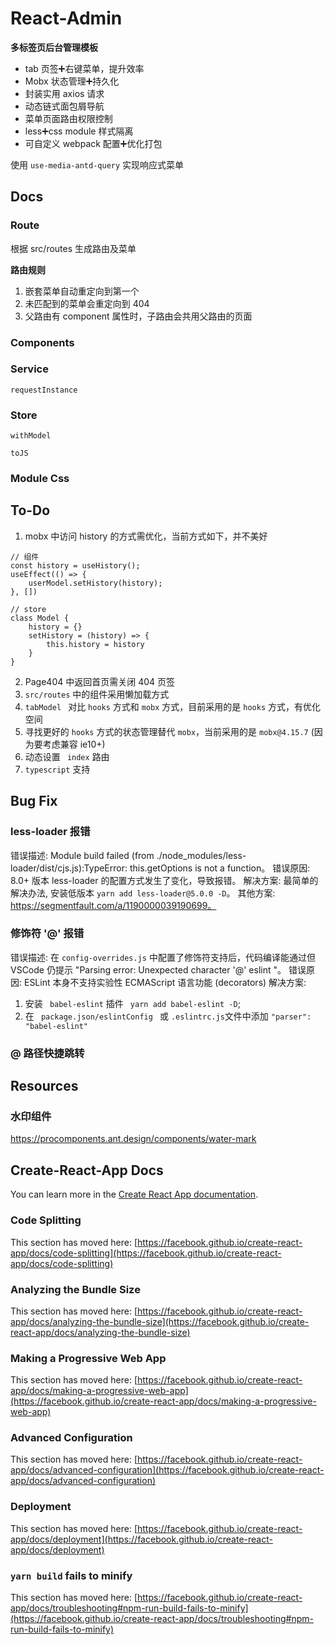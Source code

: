 # React-Admin

**多标签页后台管理模板**

- tab 页签➕右键菜单，提升效率
- Mobx 状态管理➕持久化
- 封装实用 axios 请求
- 动态链式面包屑导航
- 菜单页面路由权限控制
- less➕css module 样式隔离
- 可自定义 webpack 配置➕优化打包



使用 ` use-media-antd-query ` 实现响应式菜单

## Docs

### Route

根据 src/routes 生成路由及菜单

**路由规则**

1. 嵌套菜单自动重定向到第一个
2. 未匹配到的菜单会重定向到 404 
3. 父路由有 component 属性时，子路由会共用父路由的页面



### Components



### Service

`requestInstance`

### Store

`withModel`

`toJS`

### Module Css



## To-Do

1. mobx 中访问 history 的方式需优化，当前方式如下，并不美好

```
// 组件
const history = useHistory();
useEffect(() => {
	userModel.setHistory(history);
}, [])

// store
class Model {
	history = {}
	setHistory = (history) => {
    	this.history = history
	}
}
```

2. Page404 中返回首页需关闭 404 页签
3. ` src/routes ` 中的组件采用懒加载方式
4. ` tabModel  ` 对比 `hooks` 方式和 `mobx` 方式，目前采用的是 `hooks` 方式，有优化空间
5. 寻找更好的 `hooks` 方式的状态管理替代 `mobx`，当前采用的是 `mobx@4.15.7` (因为要考虑兼容 ie10+)
6. 动态设置 ` index` 路由
7.  ` typescript ` 支持



## Bug Fix

### less-loader 报错

错误描述: Module build failed (from ./node_modules/less-loader/dist/cjs.js):TypeError: this.getOptions is not a function。
错误原因: 8.0+ 版本 less-loader 的配置方式发生了变化，导致报错。
解决方案: 最简单的解决办法, 安装低版本 ` yarn add less-loader@5.0.0 -D `。
其他方案: https://segmentfault.com/a/1190000039190699。

### 修饰符 '@' 报错

错误描述: 在 ` config-overrides.js ` 中配置了修饰符支持后，代码编译能通过但 VSCode 仍提示 "Parsing error: Unexpected character '@' eslint "。
错误原因: ESLint 本身不支持实验性 ECMAScript 语言功能 (decorators)
解决方案: 

1. 安装 `  babel-eslint ` 插件 ` yarn add babel-eslint -D`;
2. 在 `  package.json/eslintConfig  ` 或 ` .eslintrc.js `文件中添加 ` "parser": "babel-eslint" `

### @ 路径快捷跳转



## Resources

### 水印组件 

https://procomponents.ant.design/components/water-mark



## Create-React-App Docs

You can learn more in the [Create React App documentation](https://facebook.github.io/create-react-app/docs/getting-started).

### Code Splitting

This section has moved here: [https://facebook.github.io/create-react-app/docs/code-splitting](https://facebook.github.io/create-react-app/docs/code-splitting)

### Analyzing the Bundle Size

This section has moved here: [https://facebook.github.io/create-react-app/docs/analyzing-the-bundle-size](https://facebook.github.io/create-react-app/docs/analyzing-the-bundle-size)

### Making a Progressive Web App

This section has moved here: [https://facebook.github.io/create-react-app/docs/making-a-progressive-web-app](https://facebook.github.io/create-react-app/docs/making-a-progressive-web-app)

### Advanced Configuration

This section has moved here: [https://facebook.github.io/create-react-app/docs/advanced-configuration](https://facebook.github.io/create-react-app/docs/advanced-configuration)

### Deployment

This section has moved here: [https://facebook.github.io/create-react-app/docs/deployment](https://facebook.github.io/create-react-app/docs/deployment)

### `yarn build` fails to minify

This section has moved here: [https://facebook.github.io/create-react-app/docs/troubleshooting#npm-run-build-fails-to-minify](https://facebook.github.io/create-react-app/docs/troubleshooting#npm-run-build-fails-to-minify)
